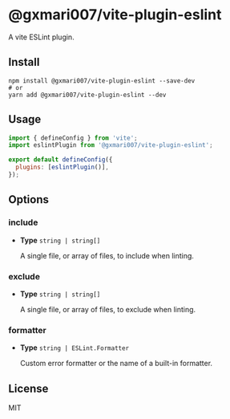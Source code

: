 # @gxmari007/vite-plugin-eslint

A vite ESLint plugin.

## Install

```
npm install @gxmari007/vite-plugin-eslint --save-dev
# or
yarn add @gxmari007/vite-plugin-eslint --dev
```

## Usage

```js
import { defineConfig } from 'vite';
import eslintPlugin from '@gxmari007/vite-plugin-eslint';

export default defineConfig({
  plugins: [eslintPlugin()],
});
```

## Options

### include

- **Type** `string | string[]`

  A single file, or array of files, to include when linting.

### exclude

- **Type** `string | string[]`

  A single file, or array of files, to exclude when linting.

### formatter

- **Type** `string | ESLint.Formatter`

  Custom error formatter or the name of a built-in formatter.

## License

MIT
